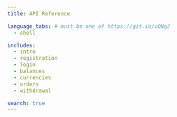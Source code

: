 ```yaml
---
title: API Reference

language_tabs: # must be one of https://git.io/vQNgJ
  - shell

includes:
  - intro
  - registration
  - login
  - balances
  - currencies
  - orders
  - withdrawal

search: true
---
```

